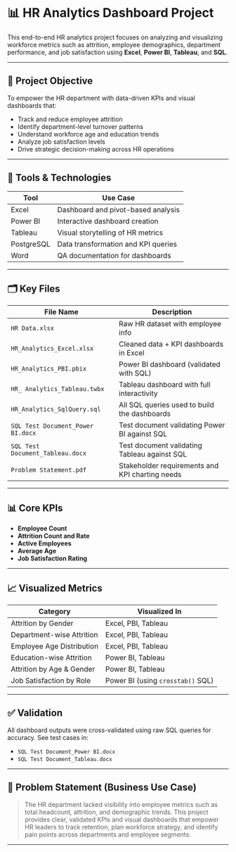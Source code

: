 # 📊 HR Analytics Dashboard Project

This end-to-end HR analytics project focuses on analyzing and visualizing workforce metrics such as attrition, employee demographics, department performance, and job satisfaction using **Excel**, **Power BI**, **Tableau**, and **SQL**.

---

## 📌 Project Objective

To empower the HR department with data-driven KPIs and visual dashboards that:
- Track and reduce employee attrition
- Identify department-level turnover patterns
- Understand workforce age and education trends
- Analyze job satisfaction levels
- Drive strategic decision-making across HR operations

---

## 🔧 Tools & Technologies

| Tool         | Use Case                            |
|--------------|-------------------------------------|
| Excel        | Dashboard and pivot-based analysis  |
| Power BI     | Interactive dashboard creation      |
| Tableau      | Visual storytelling of HR metrics   |
| PostgreSQL   | Data transformation and KPI queries |
| Word         | QA documentation for dashboards     |

---

## 🗂️ Key Files

| File Name                           | Description                                         |
|------------------------------------|-----------------------------------------------------|
| `HR Data.xlsx`                     | Raw HR dataset with employee info                  |
| `HR_Analytics_Excel.xlsx`          | Cleaned data + KPI dashboards in Excel             |
| `HR_Analytics_PBI.pbix`            | Power BI dashboard (validated with SQL)            |
| `HR_ Analytics_Tableau.twbx`       | Tableau dashboard with full interactivity          |
| `HR_Analytics_SqlQuery.sql`        | All SQL queries used to build the dashboards       |
| `SQL Test Document_Power BI.docx`  | Test document validating Power BI against SQL      |
| `SQL Test Document_Tableau.docx`   | Test document validating Tableau against SQL       |
| `Problem Statement.pdf`            | Stakeholder requirements and KPI charting needs    |

---

## 📊 Core KPIs

- **Employee Count**
- **Attrition Count and Rate**
- **Active Employees**
- **Average Age**
- **Job Satisfaction Rating**

---

## 📈 Visualized Metrics

| Category                     | Visualized In |
|-----------------------------|---------------|
| Attrition by Gender         | Excel, PBI, Tableau |
| Department-wise Attrition   | Excel, PBI, Tableau |
| Employee Age Distribution   | Excel, PBI, Tableau |
| Education-wise Attrition    | Power BI, Tableau |
| Attrition by Age & Gender   | Power BI, Tableau |
| Job Satisfaction by Role    | Power BI (using `crosstab()` SQL) |

---

## ✅ Validation

All dashboard outputs were cross-validated using raw SQL queries for accuracy. See test cases in:

- `SQL Test Document_Power BI.docx`
- `SQL Test Document_Tableau.docx`

---

## 📌 Problem Statement (Business Use Case)

> The HR department lacked visibility into employee metrics such as total headcount, attrition, and demographic trends. This project provides clear, validated KPIs and visual dashboards that empower HR leaders to track retention, plan workforce strategy, and identify pain points across departments and employee segments.

---


